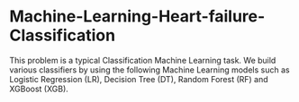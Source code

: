 # Machine-Learning-Heart-failure-Classification
This problem is a typical Classification Machine Learning task. We build various classifiers by using the following Machine Learning models such as Logistic Regression (LR), Decision Tree (DT), Random Forest (RF) and XGBoost (XGB).
